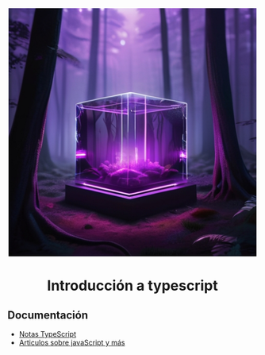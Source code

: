 <div align="center">

<img alt="image" src="/public/image.jpeg" width="500" />

# Introducción a typescript

</div>

## Documentación

- [Notas TypeScript](https://dynalist.io/d/H3KFXtSnJdd60cyikhecYqaf)
- [Articulos sobre javaScript y más](https://jonmircha.com/blog)
